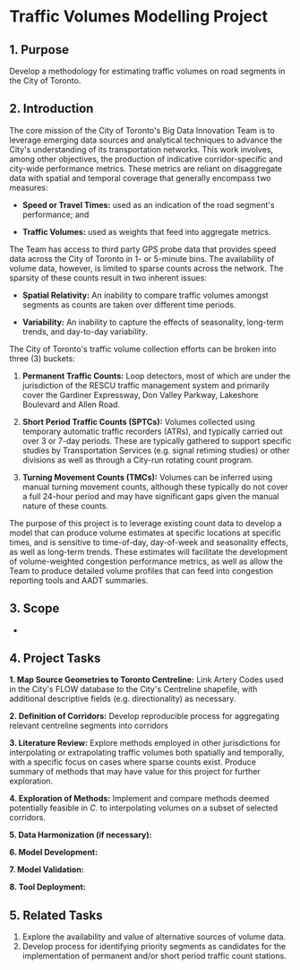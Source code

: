 # Traffic Volumes Modelling Project

## 1. Purpose
Develop a methodology for estimating traffic volumes on road segments in the City of Toronto.

## 2. Introduction
The core mission of the City of Toronto's Big Data Innovation Team is to leverage emerging data sources and analytical techniques to advance the City's understanding of its transportation networks. This work involves, among other objectives, the production of indicative corridor-specific and city-wide performance metrics. These metrics are reliant on disaggregate data with spatial and temporal coverage that generally encompass two measures:

- **Speed or Travel Times:** used as an indication of the road segment's performance; and

- **Traffic Volumes:** used as weights that feed into aggregate metrics.

The Team has access to third party GPS probe data that provides speed data across the City of Toronto in 1- or 5-minute bins. The availability of volume data, however, is limited to sparse counts across the network. The sparsity of these counts result in two inherent issues:

- **Spatial Relativity:** An inability to compare traffic volumes amongst segments as counts are taken over different time periods.

- **Variability:** An inability to capture the effects of seasonality, long-term trends, and day-to-day variability.

The City of Toronto's traffic volume collection efforts can be broken into three (3) buckets:

1. **Permanent Traffic Counts:** Loop detectors, most of which are under the jurisdiction of the RESCU traffic management system and primarily cover the Gardiner Expressway, Don Valley Parkway, Lakeshore Boulevard and Allen Road.

2. **Short Period Traffic Counts (SPTCs):** Volumes collected using temporary automatic traffic recorders (ATRs), and typically carried out over 3 or 7-day periods. These are typically gathered to support specific studies by Transportation Services (e.g. signal retiming studies) or other divisions as well as through a City-run rotating count program.

3. **Turning Movement Counts (TMCs):** Volumes can be inferred using manual turning movement counts, although these typically do not cover a full 24-hour period and may have significant gaps given the manual nature of these counts.

The purpose of this project is to leverage existing count data to develop a model that can produce volume estimates at specific locations at specific times, and is sensitive to time-of-day, day-of-week and seasonality effects, as well as long-term trends. These estimates will facilitate the development of volume-weighted congestion performance metrics, as well as allow the Team to produce detailed volume profiles that can feed into congestion reporting tools and AADT summaries.

## 3. Scope

- 

## 4. Project Tasks
**1. Map Source Geometries to Toronto Centreline:** Link Artery Codes used in the City's FLOW database to the City's Centreline shapefile, with additional descriptive fields (e.g. directionality) as necessary.

**2. Definition of Corridors:** Develop reproducible process for aggregating relevant centreline segments into corridors

**3. Literature Review:** Explore methods employed in other jurisdictions for interpolating or extrapolating traffic volumes both spatially and temporally, with a specific focus on cases where sparse counts exist. Produce summary of methods that may have value for this project for further exploration.

**4. Exploration of Methods:** Implement and compare methods deemed potentially feasible in *C.* to interpolating volumes on a subset of selected corridors.

**5. Data Harmonization (if necessary):**

**6. Model Development:**

**7. Model Validation:**

**8. Tool Deployment:**

## 5. Related Tasks
1. Explore the availability and value of alternative sources of volume data.
2. Develop process for identifying priority segments as candidates for the implementation of permanent and/or short period traffic count stations.
